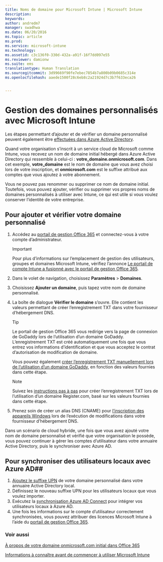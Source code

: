```yaml
---
title: Noms de domaine pour Microsoft Intune | Microsoft Intune
description: 
keywords: 
author: andredm7
manager: swadhwa
ms.date: 06/20/2016
ms.topic: article
ms.prod: 
ms.service: microsoft-intune
ms.technology: 
ms.assetid: c3c136f0-330d-432a-a91f-16f7dd097e55
ms.reviewer: damionw
ms.suite: ems
translationtype: Human Translation
ms.sourcegitcommit: 3d99669f90fe7ebec7854b7a800b09b0685c314e
ms.openlocfilehash: aaede1500f28c6eb8c2a21924d7c3b7f633eca26


---
```




# Gestion des domaines personnalisés avec Microsoft Intune

Les étapes permettant d’ajouter et de vérifier un domaine personnalisé peuvent également être [effectuées dans Azure Active Directory](https://azure.microsoft.com/en-us/documentation/articles/active-directory-add-domain/).

Quand votre organisation s’inscrit à un service cloud de Microsoft comme Intune, vous recevez un nom de domaine initial hébergé dans Azure Active Directory qui ressemble à celui-ci : **votre_domaine.onmicrosoft.com**. Dans cet exemple, **votre_domaine** est le nom de domaine que vous avez choisi lors de votre inscription, et **onmicrosoft.com** est le suffixe attribué aux comptes que vous ajoutez à votre abonnement.

Vous ne pouvez pas renommer ou supprimer ce nom de domaine initial. Toutefois, vous pouvez ajouter, vérifier ou supprimer vos propres noms de domaines personnalisés à utiliser avec Intune, ce qui est utile si vous voulez conserver l’identité de votre entreprise.

## Pour ajouter et vérifier votre domaine personnalisé 

1. Accédez au [portail de gestion Office 365](https://portal.office.com/Admin/Default.aspx) et connectez-vous à votre compte d’administrateur.
    > [!IMPORTANT]
    > Pour plus d’informations sur l’emplacement de gestion des utilisateurs, groupes et domaines Microsoft Intune, vérifiez l’annonce     [Le portail de compte Intune a fusionné avec le portail de gestion Office 365](https://docs.microsoft.com/en-us/intune/deploy-use/account-portal-merged-with-Office-365).
2. Dans le volet de navigation, choisissez **Paramètres** &gt; **Domaines**.
3. Choisissez **Ajouter un domaine**, puis tapez votre nom de domaine personnalisé.
4. La boîte de dialogue **Vérifier le domaine** s’ouvre. Elle contient les valeurs permettant de créer l’enregistrement TXT dans votre fournisseur d’hébergement DNS.
    > [!TIP]
    > Le portail de gestion Office 365 vous redirige vers la page de connexion de GoDaddy lors de l’utilisation d’un domaine GoDaddy. L’enregistrement TXT est créé automatiquement une fois que vous entrez vos informations d’identification et que vous acceptez le contrat d’autorisation de modification de domaine.
    > 
    > Vous pouvez également [créer l’enregistrement TXT manuellement lors de l’utilisation d’un domaine GoDaddy](https://support.office.com/en-us/article/Create-DNS-records-at-GoDaddy-for-Office-365-f40a9185-b6d5-4a80-bb31-aa3bb0cab48a?ui=en-US&rs=en-US&ad=US), en fonction des valeurs fournies dans cette étape.

    > [!NOTE]
    > Suivez les [instructions pas à pas](https://support.office.com/en-us/article/Create-DNS-records-at-Register-com-for-Office-365-55bd8c38-3316-48ae-a368-4959b2c1684e?ui=en-US&rs=en-US&ad=US#BKMK_verify) pour créer l’enregistrement TXT lors de l’utilisation d’un domaine Register.com, basé sur les valeurs fournies dans cette étape.

5. Prenez soin de créer un alias DNS (CNAME) pour [l’inscription des appareils Windows](https://docs.microsoft.com/en-us/intune/deploy-use/set-up-windows-phone-management-with-microsoft-intune) lors de l’exécution de modifications dans votre fournisseur d’hébergement DNS.

Dans un scénario de cloud hybride, une fois que vous avez ajouté votre nom de domaine personnalisé et vérifié que votre organisation le possède, vous pouvez continuer à gérer les comptes d’utilisateur dans votre annuaire Active Directory, puis le synchroniser avec Azure AD.

## Pour synchroniser des utilisateurs locaux avec Azure AD##

1. [Ajoutez le suffixe UPN](https://technet.microsoft.com/en-us/library/cc772007.aspx) de votre domaine personnalisé dans votre annuaire Active Directory local.
2. Définissez le nouveau suffixe UPN pour les utilisateurs locaux que vous voulez importer.
3. Exécutez la [synchronisation Azure AD Connect](https://azure.microsoft.com/en-us/documentation/articles/active-directory-aadconnect/) pour intégrer vos utilisateurs locaux à Azure AD.
4. Une fois les informations sur le compte d’utilisateur correctement synchronisées, vous pouvez attribuer des licences Microsoft Intune à l’aide du [portail de gestion Office 365](https://portal.office.com/Admin/Default.aspx).

### Voir aussi

[À propos de votre domaine onmicrosoft.com initial dans Office 365](https://support.office.com/en-us/article/About-your-initial-onmicrosoft-com-domain-in-Office-365-B9FC3018-8844-43F3-8DB1-1B3A8E9CFD5A?ui=en-US&rs=en-US&ad=US)

[Informations à connaître avant de commencer à utiliser Microsoft Intune](what-to-know-before-you-start-microsoft-intune.md)



<!--HONumber=Jun16_HO5-->


